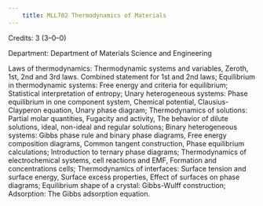 ```yaml
---
    title: MLL702 Thermodynamics of Materials
---
```

Credits: 3 (3–0–0)

Department: Department of Materials Science and Engineering

Laws of thermodynamics: Thermodynamic systems and variables, Zeroth, 1st, 2nd and 3rd laws. Combined statement for 1st and 2nd laws; Equilibrium in thermodynamic systems: Free energy and criteria for equilibrium; Statistical interpretation of entropy; Unary heterogeneous systems: Phase equilibrium in one component system, Chemical potential, Clausius-Clayperon equation, Unary phase diagram; Thermodynamics of solutions: Partial molar quantities, Fugacity and activity, The behavior of dilute solutions, ideal, non-ideal and regular solutions; Binary heterogeneous systems: Gibbs phase rule and binary phase diagrams, Free energy composition diagrams, Common tangent construction, Phase equilibrium calculations; Introduction to ternary phase diagrams; Thermodynamics of electrochemical systems, cell reactions and EMF, Formation and concentrations cells; Thermodynamics of interfaces: Surface tension and surface energy, Surface excess properties, Effect of surfaces on phase diagrams; Equilibrium shape of a crystal: Gibbs-Wulff construction; Adsorption: The Gibbs adsorption equation.